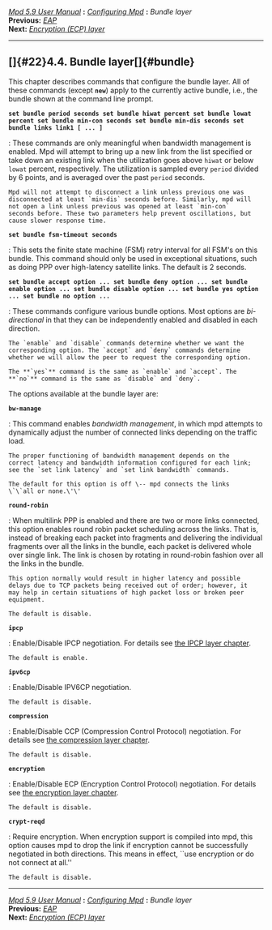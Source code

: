 [*Mpd 5.9 User Manual*](mpd.html) **:** [*Configuring Mpd*](mpd17.html)
**:** *Bundle layer*\
**Previous:** [*EAP*](mpd21.html)\
**Next:** [*Encryption (ECP) layer*](mpd23.html)

------------------------------------------------------------------------

## []{#22}4.4. Bundle layer[]{#bundle}

This chapter describes commands that configure the bundle layer. All of
these commands (except **`new`**) apply to the currently active bundle,
i.e., the bundle shown at the command line prompt.

**`set bundle period seconds set bundle hiwat percent set bundle lowat percent set bundle min-con seconds set bundle min-dis seconds set bundle links link1 [ ... ]`**

:   These commands are only meaningful when bandwidth management is
    enabled. Mpd will attempt to bring up a new link from the list
    specified or take down an existing link when the utilization goes
    above `hiwat` or below `lowat` percent, respectively. The
    utilization is sampled every `period` divided by 6 points, and is
    averaged over the past `period` seconds.

    Mpd will not attempt to disconnect a link unless previous one was
    disconnected at least `min-dis` seconds before. Similarly, mpd will
    not open a link unless previous was opened at least `min-con`
    seconds before. These two parameters help prevent oscillations, but
    cause slower response time.

**`set bundle fsm-timeout seconds`**

:   This sets the finite state machine (FSM) retry interval for all
    FSM\'s on this bundle. This command should only be used in
    exceptional situations, such as doing PPP over high-latency
    satellite links. The default is 2 seconds.

**`set bundle accept option ... set bundle deny option ... set bundle enable option ... set bundle disable option ... set bundle yes option ... set bundle no option ...`**

:   These commands configure various bundle options. Most options are
    *bi-directional* in that they can be independently enabled and
    disabled in each direction.

    The `enable` and `disable` commands determine whether we want the
    corresponding option. The `accept` and `deny` commands determine
    whether we will allow the peer to request the corresponding option.

    The **`yes`** command is the same as `enable` and `accept`. The
    **`no`** command is the same as `disable` and `deny`.

The options available at the bundle layer are:

**`bw-manage`**

:   This command enables *bandwidth management*, in which mpd attempts
    to dynamically adjust the number of connected links depending on the
    traffic load.

    The proper functioning of bandwidth management depends on the
    correct latency and bandwidth information configured for each link;
    see the `set link latency` and `set link bandwidth` commands.

    The default for this option is off \-- mpd connects the links
    \`\`all or none.\'\'

**`round-robin`**

:   When multilink PPP is enabled and there are two or more links
    connected, this option enables round robin packet scheduling across
    the links. That is, instead of breaking each packet into fragments
    and delivering the individual fragments over all the links in the
    bundle, each packet is delivered whole over single link. The link is
    chosen by rotating in round-robin fashion over all the links in the
    bundle.

    This option normally would result in higher latency and possible
    delays due to TCP packets being received out of order; however, it
    may help in certain situations of high packet loss or broken peer
    equipment.

    The default is disable.

**`ipcp`**

:   Enable/Disable IPCP negotiation. For details see [the IPCP layer
    chapter](mpd26.html#ipcp).

    The default is enable.

**`ipv6cp`**

:   Enable/Disable IPV6CP negotiation.

    The default is disable.

**`compression`**

:   Enable/Disable CCP (Compression Control Protocol) negotiation. For
    details see [the compression layer chapter](mpd24.html#compression).

    The default is disable.

**`encryption`**

:   Enable/Disable ECP (Encryption Control Protocol) negotiation. For
    details see [the encryption layer chapter](mpd23.html#encryption).

    The default is disable.

**`crypt-reqd`**

:   Require encryption. When encryption support is compiled into mpd,
    this option causes mpd to drop the link if encryption cannot be
    successfully negotiated in both directions. This means in effect,
    \`\`use encryption or do not connect at all.\'\'

    The default is disable.

------------------------------------------------------------------------

[*Mpd 5.9 User Manual*](mpd.html) **:** [*Configuring Mpd*](mpd17.html)
**:** *Bundle layer*\
**Previous:** [*EAP*](mpd21.html)\
**Next:** [*Encryption (ECP) layer*](mpd23.html)

